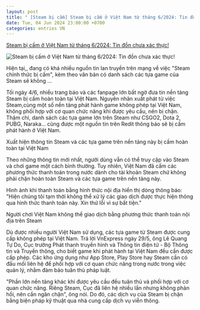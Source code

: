 ```yaml
---
layout: post
title: " [Steam bị cấm] Steam bị cấm ở Việt Nam từ tháng 6/2024: Tin đồn chưa xác thực!"
date: Tue, 04 Jun 2024 23:00:00 +0700
categories: entries VN
---
```

[Steam bị cấm ở Việt Nam từ tháng 6/2024: Tin đồn chưa xác thực!](https://webthethao.vn/esports/steam-bi-cam-o-viet-nam-tu-thang-62024-tin-don-chua-xac-thuc-Gapu0LsSg.htm)

![Steam bị cấm ở Việt Nam từ tháng 6/2024: Tin đồn chưa xác thực!](https://cdnmedia.webthethao.vn/thumb/720-405/uploads/2024-06-04/steam-viet-nam.jpg)

Hiện tại,, đang có khá nhiều nguồn tin lan truyền trên mạng về việc "Steam chính thức bị cấm", kèm theo văn bản có danh sách các tựa game của Steam sẽ không ...

Tối ngày 4/6, nhiều trang báo và các fanpage lớn bất ngờ đưa tin nền tảng Steam bị cấm hoàn toàn tại Việt Nam. Nguyên nhân xuất phát từ việc Steam,cùng một số nền tảng phát hành game không phép tại Việt Nam, không phối hợp với cơ quan chức năng khi được yêu cầu, nên bị chặn. Thậm chí, danh sách các tựa game lớn trên Steam như CSGO2, Dota 2, PUBG, Naraka... cũng được một nguồn tin trên Redit thông báo sẽ bị cấm phát hành ở Việt Nam.

Xuất hiện thông tin Steam và các tựa game trên nền tảng này bị cấm hoàn toàn tại Việt Nam

Theo những thông tin mới nhất, người dùng vẫn có thể truy cập vào Steam và chơi game một cách bình thường. Tuy nhiên, Việt Nam đã cấm các phương thức thanh toán trong nước dành cho tài khoản Steam chứ không phải chặn hoàn toàn Steam và các tựa game trên nền tảng này.

Hình ảnh khi thanh toán bằng hình thức nội địa hiển thị dòng thông báo: "Hiện chúng tôi tạm thời không thể xử lý các giao dịch được thực hiện thông qua hình thức thanh toán này. Xin thứ lỗi vì sự bất tiện."

Người chơi Việt Nam không thể giao dịch bằng phương thức thanh toán nội địa trên Steam

Dù được nhiều người Việt Nam sử dụng, các tựa game từ Steam được cung cấp không phép tại Việt Nam. Trả lời VnExpress ngày 29/5, ông Lê Quang Tự Do, Cục trưởng Phát thanh truyền hình và Thông tin điện tử - Bộ Thông tin và Truyền thông, cho biết game khi phát hành tại Việt Nam đều cần được cấp phép. Các kho ứng dụng như App Store, Play Store hay Steam cần có đầu mối liên hệ để phối hợp với cơ quan chức năng trong nước trong việc quản lý, nhằm đảm bảo tuân thủ pháp luật.

"Phần lớn nền tảng khác khi được yêu cầu đều tuân thủ và phối hợp với cơ quan chức năng. Riêng Steam, Cục đã liên hệ nhiều lần nhưng không phản hồi, nên cần ngăn chặn", ông nói. Do đó, các dịch vụ của Steam bị chặn bằng biện pháp kỹ thuật qua nhà cung cấp dịch vụ viễn thông.

